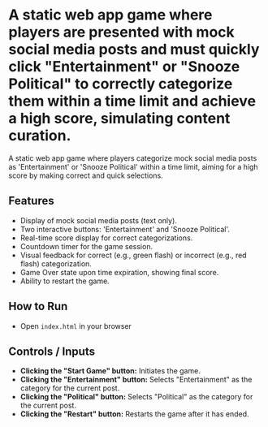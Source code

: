 # A static web app game where players are presented with mock social media posts and must quickly click "Entertainment" or "Snooze Political" to correctly categorize them within a time limit and achieve a high score, simulating content curation.

A static web app game where players categorize mock social media posts as 'Entertainment' or 'Snooze Political' within a time limit, aiming for a high score by making correct and quick selections.

## Features
- Display of mock social media posts (text only).
- Two interactive buttons: 'Entertainment' and 'Snooze Political'.
- Real-time score display for correct categorizations.
- Countdown timer for the game session.
- Visual feedback for correct (e.g., green flash) or incorrect (e.g., red flash) categorization.
- Game Over state upon time expiration, showing final score.
- Ability to restart the game.

## How to Run
- Open `index.html` in your browser

## Controls / Inputs
*   **Clicking the "Start Game" button:** Initiates the game.
*   **Clicking the "Entertainment" button:** Selects "Entertainment" as the category for the current post.
*   **Clicking the "Political" button:** Selects "Political" as the category for the current post.
*   **Clicking the "Restart" button:** Restarts the game after it has ended.
